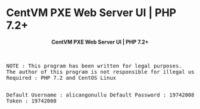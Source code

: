 # CentVM PXE Web Server UI | PHP 7.2+
<center><b>CentVM PXE Web Server UI | PHP 7.2+</b></center><br>
<br>
<pre>
NOTE : This program has been written for legal purposes. 
The author of this program is not responsible for illegal uses.
Required : PHP 7.2 and CentOS Linux

Default Username : alicangonullu
Default Password : 19742008
Default Token : 19742008
</pre>
<br>
